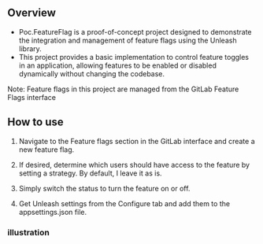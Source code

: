 ## Overview
- Poc.FeatureFlag is a proof-of-concept project designed to demonstrate the integration and management of feature flags using the Unleash library. 
- This project provides a basic implementation to control feature toggles in an application, allowing features to be enabled or disabled dynamically without changing the codebase.

Note: Feature flags in this project are managed from the GitLab Feature Flags interface


## How to use

1. Navigate to the Feature flags section in the GitLab interface and create a new feature flag.


2. If desired, determine which users should have access to the feature by setting a strategy. By default, I leave it as is.


3. Simply switch the status to turn the feature on or off.


4. Get Unleash settings from the Configure tab and add them to the appsettings.json file.


### illustration